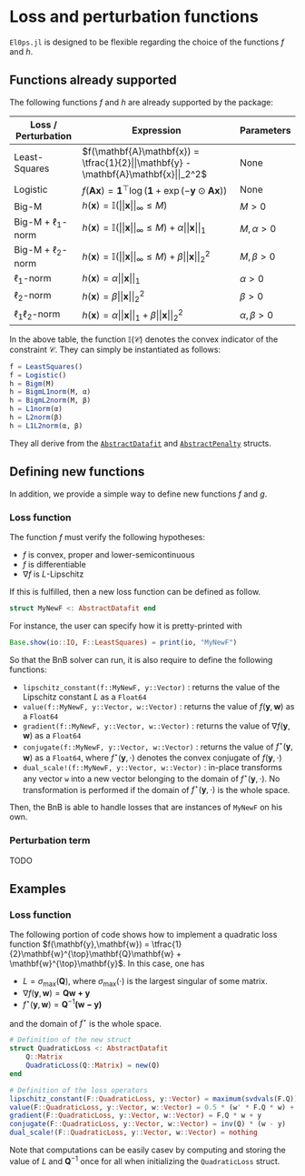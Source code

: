# Loss and perturbation functions

`El0ps.jl` is designed to be flexible regarding the choice of the functions $f$ and $h$.

## Functions already supported

The following functions $f$ and $h$ are already supported by the package:

| Loss / Perturbation        | Expression | Parameters
|--------------|-----|---|
| Least-Squares |  $f(\mathbf{A}\mathbf{x}) = \tfrac{1}{2}\|\|\mathbf{y} - \mathbf{A}\mathbf{x}\|\|_2^2$ | None |
| Logistic      |  $f(\mathbf{A}\mathbf{x}) = \mathbf{1}^{\top}\log(\mathbf{1} + \exp(-\mathbf{y}\odot\mathbf{A}\mathbf{x}))$ | None |
| Big-M |  $h(\mathbf{x}) = \mathbb{I}(\|\|\mathbf{x}\|\|_{\infty} \leq M)$ | $M > 0$ |
| Big-M + $\ell_1$-norm      |  $h(\mathbf{x}) = \mathbb{I}(\|\|\mathbf{x}\|\|_{\infty} \leq M) + \alpha\|\|\mathbf{x}\|\|_1$ | $M,\alpha > 0$ |
| Big-M + $\ell_2$-norm      |  $h(\mathbf{x}) = \mathbb{I}(\|\|\mathbf{x}\|\|_{\infty} \leq M) + \beta\|\|\mathbf{x}\|\|_2^2$ | $M,\beta > 0$ |
| $\ell_1$-norm      |  $h(\mathbf{x}) = \alpha\|\|\mathbf{x}\|\|_1$ | $\alpha > 0$ |
| $\ell_2$-norm      |  $h(\mathbf{x}) = \beta\|\|\mathbf{x}\|\|_2^2$ | $\beta > 0$ |
| $\ell_1\ell_2$-norm      |  $h(\mathbf{x}) = \alpha\|\|\mathbf{x}\|\|_1 + \beta\|\|\mathbf{x}\|\|_2^2$ | $\alpha,\beta > 0$ |

In the above table, the function $\mathbb{I}(\mathcal{C})$ denotes the convex indicator of the constraint $\mathcal{C}$.
They can simply be instantiated as follows:
```julia
f = LeastSquares()
f = Logistic()
h = Bigm(M)
h = BigmL1norm(M, α)
h = BigmL2norm(M, β)
h = L1norm(α)
h = L2norm(β)
h = L1L2norm(α, β)
```
They all derive from the [`AbstractDatafit`](@ref) and [`AbstractPenalty`](@ref) structs.

## Defining new functions

In addition, we provide a simple way to define new functions $f$ and $g$.

### Loss function

The function $f$ must verify the following hypotheses:
* $f$ is convex, proper and lower-semicontinuous
* $f$ is differentiable
* $\nabla f$ is $L$-Lipschitz

If this is fulfilled, then a new loss function can be defined as follow.
```julia
struct MyNewF <: AbstractDatafit end
```

For instance, the user can specify how it is pretty-printed with
```julia
Base.show(io::IO, F::LeastSquares) = print(io, "MyNewF")
```

So that the BnB solver can run, it is also require to define the following functions:

* `lipschitz_constant(f::MyNewF, y::Vector)` : returns the value of the Lipschitz constant $L$ as a `Float64` 
* `value(f::MyNewF, y::Vector, w::Vector)` : returns the value of $f(\mathbf{y},\mathbf{w})$ as a `Float64` 
* `gradient(f::MyNewF, y::Vector, w::Vector)` : returns the value of $\nabla f(\mathbf{y},\mathbf{w})$ as a `Float64` 
* `conjugate(f::MyNewF, y::Vector, w::Vector)` : returns the value of $f^{\star}(\mathbf{y},\mathbf{w})$ as a `Float64`, where $f^{\star}(\mathbf{y},\cdot)$ denotes the convex conjugate of $f(\mathbf{y},\cdot)$
* `dual_scale!(f::MyNewF, y::Vector, w::Vector)` : in-place transforms any vector `w` into a new vector belonging to the domain of $f^{\star}(\mathbf{y},\cdot)$. No transformation is performed if the domain of $f^{\star}(\mathbf{y},\cdot)$ is the whole space.

Then, the BnB is able to handle losses that are instances of `MyNewF` on his own.

### Perturbation term

TODO


## Examples

### Loss function

The following portion of code shows how to implement a quadratic loss function $f(\mathbf{y},\mathbf{w}) = \tfrac{1}{2}\mathbf{w}^{\top}\mathbf{Q}\mathbf{w} + \mathbf{w}^{\top}\mathbf{y}$.
In this case, one has
* $L = \sigma_{\max} (\mathbf{Q})$, where $\sigma_{\max}(\cdot)$ is the largest singular of some matrix.
* $\nabla f(\mathbf{y},\mathbf{w}) = \mathbf{Qw + y}$
* $f^{\star}(\mathbf{y},\mathbf{w}) = \mathbf{Q}^{-1}\mathbf{(w - y)}$

and the domain of $f^{\star}$ is the whole space.

```julia
# Definition of the new struct 
struct QuadraticLoss <: AbstractDatafit 
    Q::Matrix
    QuadraticLoss(Q::Matrix) = new(Q)
end

# Definition of the loss operators
lipschitz_constant(F::QuadraticLoss, y::Vector) = maximum(svdvals(F.Q))
value(F::QuadraticLoss, y::Vector, w::Vector) = 0.5 * (w' * F.Q * w) + w' * y
gradient(F::QuadraticLoss, y::Vector, w::Vector) = F.Q * w + y
conjugate(F::QuadraticLoss, y::Vector, w::Vector) = inv(Q) * (w - y)
dual_scale!(F::QuadraticLoss, y::Vector, w::Vector) = nothing
```

Note that computations can be easily casev by computing and storing the value of $L$ and $\mathbf{Q}^{-1}$ once for all when initializing the `QuadraticLoss` struct.